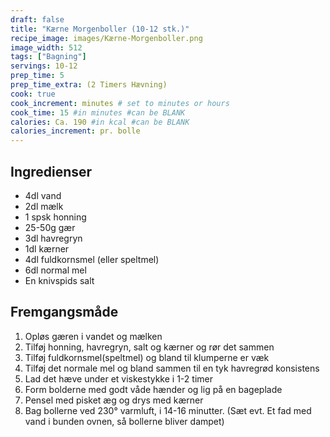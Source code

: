 ```yaml
---
draft: false
title: "Kærne Morgenboller (10-12 stk.)"
recipe_image: images/Kærne-Morgenboller.png
image_width: 512
tags: ["Bagning"]
servings: 10-12
prep_time: 5
prep_time_extra: (2 Timers Hævning) 
cook: true 
cook_increment: minutes # set to minutes or hours
cook_time: 15 #in minutes #can be BLANK
calories: Ca. 190 #in kcal #can be BLANK
calories_increment: pr. bolle
---
```


## Ingredienser

- 4dl vand
- 2dl mælk
- 1 spsk honning
- 25-50g gær
- 3dl havregryn
- 1dl kærner
- 4dl fuldkornsmel (eller speltmel)
- 6dl normal mel
- En knivspids salt

## Fremgangsmåde

1. Opløs gæren i vandet og mælken
2. Tilføj honning, havregryn, salt og kærner og rør det sammen
3. Tilføj fuldkornsmel(speltmel) og bland til klumperne er væk 
4. Tilføj det normale mel og bland sammen til en tyk havregrød konsistens
5. Lad det hæve under et viskestykke i 1-2 timer
6. Form bolderne med godt våde hænder og lig på en bageplade
7. Pensel med pisket æg og drys med kærner
8. Bag bollerne ved 230° varmluft, i 14-16 minutter. (Sæt evt. Et fad med vand i bunden ovnen, så bollerne bliver dampet)
